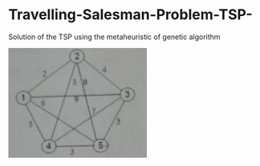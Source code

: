# Travelling-Salesman-Problem-TSP-
Solution of the TSP using the metaheuristic of genetic algorithm

![Screenshot](tsp.png)
